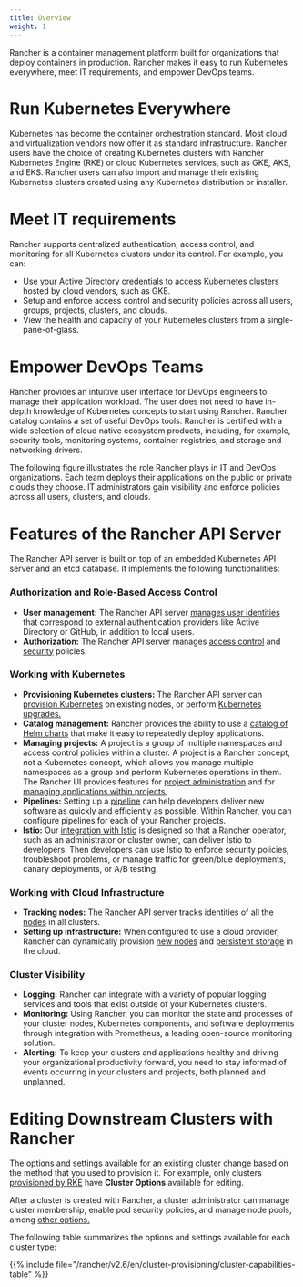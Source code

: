 ```yaml
---
title: Overview
weight: 1
---
```


Rancher is a container management platform built for organizations that deploy containers in production. Rancher makes it easy to run Kubernetes everywhere, meet IT requirements, and empower DevOps teams.

# Run Kubernetes Everywhere

Kubernetes has become the container orchestration standard. Most cloud and virtualization vendors now offer it as standard infrastructure. Rancher users have the choice of creating Kubernetes clusters with Rancher Kubernetes Engine (RKE) or cloud Kubernetes services, such as GKE, AKS, and EKS. Rancher users can also import and manage their existing Kubernetes clusters created using any Kubernetes distribution or installer.

# Meet IT requirements

Rancher supports centralized authentication, access control, and monitoring for all Kubernetes clusters under its control. For example, you can:

- Use your Active Directory credentials to access Kubernetes clusters hosted by cloud vendors, such as GKE.
- Setup and enforce access control and security policies across all users, groups, projects, clusters, and clouds.
- View the health and capacity of your Kubernetes clusters from a single-pane-of-glass.

# Empower DevOps Teams

Rancher provides an intuitive user interface for DevOps engineers to manage their application workload. The user does not need to have in-depth knowledge of Kubernetes concepts to start using Rancher. Rancher catalog contains a set of useful DevOps tools. Rancher is certified with a wide selection of cloud native ecosystem products, including, for example, security tools, monitoring systems, container registries, and storage and networking drivers.

The following figure illustrates the role Rancher plays in IT and DevOps organizations. Each team deploys their applications on the public or private clouds they choose. IT administrators gain visibility and enforce policies across all users, clusters, and clouds.

<!-- ![Platform](./assets/img/rancher/platform.png) -->

# Features of the Rancher API Server

The Rancher API server is built on top of an embedded Kubernetes API server and an etcd database. It implements the following functionalities:

### Authorization and Role-Based Access Control

-  **User management:** The Rancher API server [manages user identities]({{<baseurl>}}/rancher/v2.6/en/admin-settings/authentication/) that correspond to external authentication providers like Active Directory or GitHub, in addition to local users.
-	**Authorization:** The Rancher API server manages [access control]({{<baseurl>}}/rancher/v2.6/en/admin-settings/rbac/) and [security]({{<baseurl>}}/rancher/v2.6/en/admin-settings/pod-security-policies/) policies.

### Working with Kubernetes

- **Provisioning Kubernetes clusters:** The Rancher API server can [provision Kubernetes]({{<baseurl>}}/rancher/v2.6/en/cluster-provisioning/) on existing nodes, or perform [Kubernetes upgrades.]({{<baseurl>}}/rancher/v2.6/en/cluster-admin/upgrading-kubernetes)
- **Catalog management:** Rancher provides the ability to use a [catalog of Helm charts]({{<baseurl>}}/rancher/v2.6/en/helm-charts/) that make it easy to repeatedly deploy applications.
- **Managing projects:** A project is a group of multiple namespaces and access control policies within a cluster. A project is a Rancher concept, not a Kubernetes concept, which allows you manage multiple namespaces as a group and perform Kubernetes operations in them. The Rancher UI provides features for [project administration]({{<baseurl>}}/rancher/v2.6/en/project-admin/) and for [managing applications within projects.]({{<baseurl>}}/rancher/v2.6/en/k8s-in-rancher/)
- **Pipelines:** Setting up a [pipeline]({{<baseurl>}}/rancher/v2.6/en/project-admin/pipelines/) can help developers deliver new software as quickly and efficiently as possible. Within Rancher, you can configure pipelines for each of your Rancher projects.
- **Istio:** Our [integration with Istio]({{<baseurl>}}/rancher/v2.6/en/istio/) is designed so that a Rancher operator, such as an administrator or cluster owner, can deliver Istio to developers. Then developers can use Istio to enforce security policies, troubleshoot problems, or manage traffic for green/blue deployments, canary deployments, or A/B testing.

### Working with Cloud Infrastructure

-  **Tracking nodes:** The Rancher API server tracks identities of all the [nodes]({{<baseurl>}}/rancher/v2.6/en/cluster-admin/nodes/) in all clusters.
- **Setting up infrastructure:**  When configured to use a cloud provider, Rancher can dynamically provision [new nodes]({{<baseurl>}}/rancher/v2.6/en/cluster-provisioning/rke-clusters/node-pools/) and [persistent storage]({{<baseurl>}}/rancher/v2.6/en/cluster-admin/volumes-and-storage/) in the cloud.

### Cluster Visibility

- **Logging:** Rancher can integrate with a variety of popular logging services and tools that exist outside of your Kubernetes clusters.
- **Monitoring:** Using Rancher, you can monitor the state and processes of your cluster nodes, Kubernetes components, and software deployments through integration with Prometheus, a leading open-source monitoring solution. 
- **Alerting:** To keep your clusters and applications healthy and driving your organizational productivity forward, you need to stay informed of events occurring in your clusters and projects, both planned and unplanned.

# Editing Downstream Clusters with Rancher

The options and settings available for an existing cluster change based on the method that you used to provision it. For example, only clusters [provisioned by RKE]({{<baseurl>}}/rancher/v2.6/en/cluster-provisioning/rke-clusters/) have **Cluster Options** available for editing.

After a cluster is created with Rancher, a cluster administrator can manage cluster membership, enable pod security policies, and manage node pools, among [other options.]({{<baseurl>}}/rancher/v2.6/en/cluster-admin/editing-clusters/)

The following table summarizes the options and settings available for each cluster type:

{{% include file="/rancher/v2.6/en/cluster-provisioning/cluster-capabilities-table" %}}
